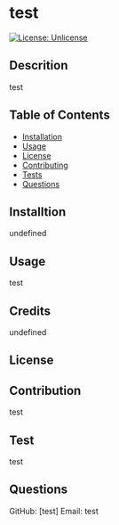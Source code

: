 
  # test
[![License: Unlicense](https://img.shields.io/badge/license-Unlicense-blue.svg)](http://unlicense.org/)
## Descrition
test
## Table of Contents
* [Installation](#installation)
* [Usage](#usage)
* [License](#license)
* [Contributing](#contributing)
* [Tests](#tests)
* [Questions](#questions)
## Installtion
undefined
## Usage
test
## Credits
undefined
## License
## Contribution
test
## Test
test
## Questions
GitHub: [test]
Email: test
